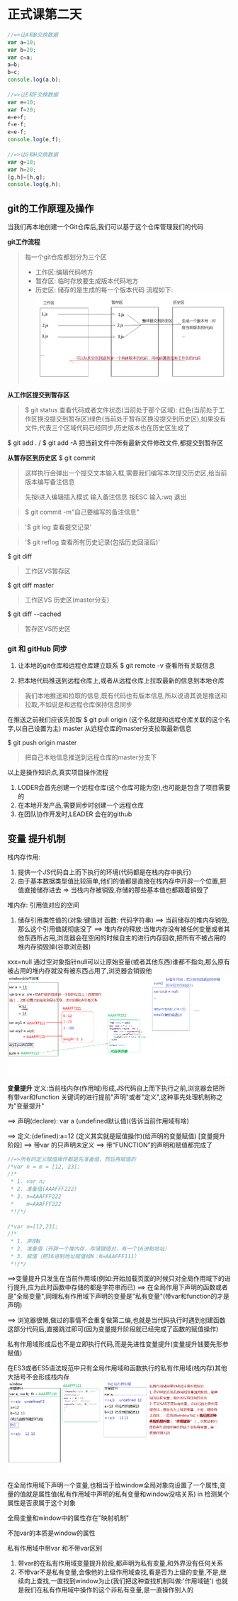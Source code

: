 # 正式课第二天
```javascript
//=>让A和B交换数据
var a=10;
var b=20;
var c=a;
a=b;
b=c;
console.log(a,b);

//=>让E和F交换数据
var e=10;
var f=20;
e=e+f;
f=e-f;
e=e-f;
console.log(e,f);

//=>让G和H交换数据
var g=10;
var h=20;
[g,h]=[h,g];
console.log(g,h);

```
## git的工作原理及操作
当我们再本地创建一个Git仓库后,我们可以基于这个仓库管理我们的代码

**git工作流程**
> 每一个git仓库都划分为三个区
> - 工作区:编辑代码地方
> - 暂存区: 临时存放要生成版本代码地方
> - 历史区: 储存的是生成的每一个版本代码
流程如下:
![Alt text](./1.png)

**从工作区提交到暂存区**
> $ git status 
> 查看代码或者文件状态(当前处于那个区域): 红色(当前处于工作区换没提交到暂存区)绿色(当前处于暂存区换没提交到历史区),如果没有文件,代表三个区域代码已经同步,历史版本也在历史区生成了

$ git add .    /   $ git add -A 
把当前文件中所有最新文件修改文件,都提交到暂存区


**从暂存区到历史区**
$ git commit  
> 这样执行会弹出一个提交文本输入框,需要我们编写本次提交历史区,给当前版本编写备注信息
> 
> 先按i进入编辑插入模式
> 输入备注信息
> 按ESC
> 输入:wq  退出

> $ git commit -m"自己要编写的备注信息"

> '$ git log 查看提交记录'

> '$ git reflog 查看所有历史记录(包括历史回滚后)'

$ git diff
> 工作区VS暂存区

$ git diff master
> 工作区VS 历史区(master分支)

$ git diff --cached
> 暂存区VS历史区

###  git 和 gitHub 同步
1. 让本地的git仓库和远程仓库建立联系
    $ git remote -v 
    查看所有关联信息


2. 把本地代码推送到远程仓库上,或者从远程仓库上拉取最新的信息到本地仓库
> 我们本地推送和拉取的信息,既有代码也有版本信息,所以说语其说是推送和拉取,不如说是和远程仓库保持信息同步

在推送之前我们应该先拉取
$ git pull origin (这个名就是和远程仓库关联的这个名字,以自己设置为主) master 从远程仓库的master分支拉取最新信息

$ git push origin master
> 把自己本地信息推送到远程仓库的master分支下

以上是操作知识点,真实项目操作流程
1. LODER会首先创建一个远程仓库(这个仓库可能为空),也可能是包含了项目需要的
3. 在本地开发产品,需要同步时创建一个远程仓库
4. 在团队协作开发时,LEADER 会在的github


## 变量 提升机制
栈内存作用:
1. 提供一个JS代码自上而下执行的环境(代码都是在栈内存中执行)
2. 由于基本数据类型值比较简单,他们的值都是直接在栈内存中开辟一个位置,把值直接储存进去
=> 当栈内存被销毁,存储的那些基本值也都跟着销毁了

堆内存: 引用值对应的空间
1. 储存引用类性值的(对象:键值对 函数: 代码字符串)
==> 当前储存的堆内存销毁,那么这个引用值就彻底没了
==> 堆内存的释放:当堆内存没有被任何变量或者其他东西所占用,浏览器会在空闲的时候自主的进行内存回收,把所有不被占用的堆内存销毁掉(谷歌浏览器)

xxx=null 通过空对象指针null可以让原始变量(或者其他东西)谁都不指向,那么原有被占用的堆内存就没有被东西占用了,浏览器会销毁他
![堆栈内存](./堆栈内存运行机制.png)

**变量提升**
定义:当前栈内存(作用域)形成,JS代码自上而下执行之前,浏览器会把所有带var和function 关键词的进行提前"声明"或者"定义",这种事先处理机制称之为"变量提升"

==> 声明(declare): var a (undefined默认值)(告诉当前作用域有啥)

==> 定义:(defined):a=12 (定义其实就是赋值操作)(给声明的变量赋值)
[变量提升阶段]
==> 带var 的只声明未定义
==> 带“FUNCTION”的声明和赋值都完成了

```Javascript
//=>所有的定义赋值操作都是先准备值，然后再赋值的
/*var n = m = [12, 23];
/!*
 * 1. var n;
 * 2. 准备值(AAAFFF222)
 * 3. n=AAAFFF222
 *    m=AAAFFF222
 *!/*/

/*var n=[12,23];
/!*
 * 1. 声明N
 * 2. 准备值（开辟一个堆内存，存储键值对，有一个16进制地址）
 * 3. 赋值（把16进制地址赋值给N：N=AAAFFF111）
 *!/*/
```

==>变量提升只发生在当前作用域(例如:开始加载页面的时候只对全局作用域下的进行提升,应为此时函数中存储的都是字符串而已)
==> 在全局作用下声明的函数或者是"全局变量",同理私有作用域下声明的变量是"私有变量"(带var和function的才是声明)

==> 浏览器很懒,做过的事情不会重复做第二编,也就是当代码执行时遇到创建函数这部分代码后,直接跳过即可(因为变量提升阶段就已经完成了函数的赋值操作)

私有作用域形成后也不是立即执行代码,而是先进性变量提升(变量提升钱要先形参赋值)

在ES3或者ES5语法规范中只有全局作用域和函数执行的私有作用域(栈内存)其他大括号不会形成栈内存
![堆栈内存](./2.png)

在全局作用域下声明一个变量,也相当于给window全局对象向设置了一个属性,变量的值就是属性值(私有作用域中声明的私有变量和window没啥关系)
in 检测某个属性是否隶属于这个对象

全局变量和window中的属性存在"映射机制"

不加var的本质是window的属性


私有作用域中带var 和不带var区别
1. 带var的在私有作用域变量提升阶段,都声明为私有变量,和外界没有任何关系
2. 不带var不是私有变量,会像他的上级作用域查找,看是否为上级的变量,不是,继续向上查找,一直找到window为止(我们把这种查找机制叫做:'作用域链') 也就是我们在私有作用域中操作的这个非私有变量,是一直操作别人的